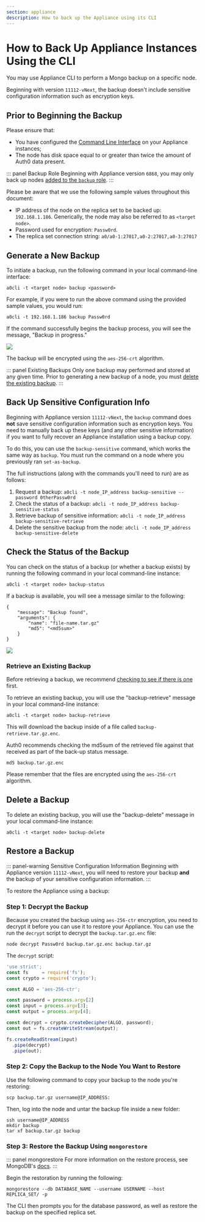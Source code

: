 ```yaml
---
section: appliance
description: How to back up the Appliance using its CLI
---
```


# How to Back Up Appliance Instances Using the CLI

You may use Appliance CLI to perform a Mongo backup on a specific node.

Beginning with version `11112-vNext`, the backup doesn't include sensitive configuration information such as encryption keys.

## Prior to Beginning the Backup

Please ensure that:
* You have configured the [Command Line Interface](/appliance/cli/configure-cli) on your Appliance instances;
* The node has disk space equal to or greater than twice the amount of Auth0 data present.

::: panel Backup Role
Beginning with Appliance version `6868`, you may only back up nodes [added to the `backup` role](/appliance/cli/adding-node-to-backup-role).
:::

Please be aware that we use the following sample values throughout this document:

* IP address of the node on the replica set to be backed up: `192.168.1.186`. Generically, the node may also be referred to as `<target node>`.
* Password used for encryption: `Passw0rd`.
* The replica set connection string: `a0/a0-1:27017,a0-2:27017,a0-3:27017`

## Generate a New Backup

To initiate a backup, run the following command in your local command-line interface:

`a0cli -t <target node> backup <password>`

For example, if you were to run the above command using the provided sample values, you would run:

`a0cli -t 192.168.1.186 backup Passw0rd`

If the command successfully begins the backup process, you will see the message, "Backup in progress."

![](/media/articles/appliance/cli/backup-in-progress.png)

The backup will be encrypted using the `aes-256-crt` algorithm.

::: panel Existing Backups
Only one backup may performed and stored at any given time. Prior to generating a new backup of a node, you must [delete the existing backup](#deleting-the-backup).
:::

## Back Up Sensitive Configuration Info

Beginning with Appliance version `11112-vNext`, the `backup` command does **not** save sensitive configuration information such as encryption keys. You need to manually back up these keys (and any other sensitive information) if you want to fully recover an Appliance installation using a backup copy.

To do this, you can use the `backup-sensitive` command, which works the same way as `backup`. You must run the command on a node where you previously ran `set-as-backup`.

The full instructions (along with the commands you'll need to run) are as follows:

1. Request a backup: `a0cli -t node_IP_address backup-sensitive --password 0therPassw0rd`
2. Check the status of a backup: `a0cli -t node_IP_address backup-sensitive-status`
3. Retrieve backup of sensitive information: `a0cli -t node_IP_address backup-sensitive-retrieve`
4. Delete the sensitive backup from the node: `a0cli -t node_IP_address backup-sensitive-delete`

## Check the Status of the Backup

You can check on the status of a backup (or whether a backup exists) by running the following command in your local command-line instance:

`a0cli -t <target node> backup-status`

If a backup is available, you will see a message similar to the following:

```text
{
    "message": "Backup found",
    "arguments": {
        "name": "file-name.tar.gz"
        "md5": "<md5sum>"
    }
}
```

![](/media/articles/appliance/cli/backup-available.png)

### Retrieve an Existing Backup

Before retrieving a backup, we recommend [checking to see if there is one](#checking-the-status-of-the-backup) first.

To retrieve an existing backup, you will use the "backup-retrieve" message in your local command-line instance:

`a0cli -t <target node> backup-retrieve`

This will download the backup inside of a file called `backup-retrieve.tar.gz.enc`.

Auth0 recommends checking the md5sum of the retrieved file against that received as part of the back-up status message.

```text
md5 backup.tar.gz.enc
```

Please remember that the files are encrypted using the `aes-256-crt` algorithm.

## Delete a Backup

To delete an existing backup, you will use the "backup-delete" message in your local command-line instance:

`a0cli -t <target node> backup-delete`

## Restore a Backup

::: panel-warning Sensitive Configuration Information
Beginning with Appliance version `11112-vNext`, you will need to restore your backup **and** the backup of your sensitive configuration information.
:::

To restore the Appliance using a backup:

### Step 1: Decrypt the Backup

Because you created the backup using `aes-256-ctr` encryption, you need to decrypt it before you can use it to restore your Appliance. You can use the run the `decrypt` script to decrypt the `backup.tar.gz.enc` file:

`node decrypt Passw0rd backup.tar.gz.enc backup.tar.gz`

The `decrypt` script:

```js
'use strict';
const fs     = require('fs');
const crypto = require('crypto');

const ALGO = 'aes-256-ctr';

const password = process.argv[2]
const input = process.argv[3];
const output = process.argv[4];

const decrypt = crypto.createDecipher(ALGO, password);
const out = fs.createWriteStream(output);

fs.createReadStream(input)
  .pipe(decrypt)
  .pipe(out);
```

### Step 2: Copy the Backup to the Node You Want to Restore

Use the following command to copy your backup to the node you're restoring:

`scp backup.tar.gz username@IP_ADDRESS:`

Then, log into the node and untar the backup file inside a new folder:

```text
ssh username@IP_ADDRESS
mkdir backup
tar xf backup.tar.gz backup
```

### Step 3: Restore the Backup Using `mongorestore`

::: panel mongorestore
For more information on the restore process, see MongoDB's [docs](https://docs.mongodb.org/manual/reference/program/mongorestore/).
:::

Begin the restoration by running the following:

`mongorestore --db DATABASE_NAME --username USERNAME --host REPLICA_SET/ -p`

The CLI then prompts you for the database password, as well as restore the backup on the specified replica set.
